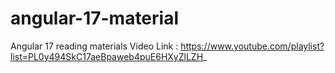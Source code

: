 # angular-17-material
Angular 17 reading materials
Video Link : https://www.youtube.com/playlist?list=PL0y494SkC17aeBpaweb4puE6HXyZlLZH_

